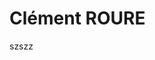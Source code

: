 # Clément ROURE

szszz
<!--
Actually:

- 🔭 I’m currently working on a new [Online Course][courses] ...
- 🌱 I’m currently learning amazing things ...
- 👯 I help people to be programmers and feelancers ...
- ⚡ Fun fact : I'am DJ, Diver, Skateboarder and Surfer
- 📫 How to reach me: Instagram or email

## My 100% online React Bootcamp

 <strong>
    3 months to be a really good React Programmer
  </strong>
  <p>
    Be a Master in React by building amazing projects
  </p>

  <a href="https://go.mikecodeur.com/react-mastery">
    <img 
      alt="Apprendre React"
      src="https://mikecodeur.com/mike/assets/courses/react-mastery.png"
    />
  </a>
 
  <a href="https://go.mikecodeur.com/react-mastery" >
    <img width="100"
      alt="Apprendre React"
      src="https://mikecodeur.com/mike/assets/mikecodeur-trans.png"
    />
  </a>


### Connect with me:

[![img_contact](./img/globe-light.svg)](https://mikecodeur.com#gh-light-mode-only)
[![img_contact](./img/globe-dark.svg)](https://mikecodeur.com#gh-dark-mode-only)
&nbsp;&nbsp;
[![img_contact](./img/youtube-light.svg)](https://go.mikecodeur.com/youtube#gh-light-mode-only)
[![img_contact](./img/youtube-dark.svg)](https://go.mikecodeur.com/youtube#gh-dark-mode-only)
&nbsp;&nbsp;
[![img_contact](./img/twitter-light.svg)](https://twitter.com/mikecodeur#gh-light-mode-only)
[![img_contact](./img/twitter-dark.svg)](https://twitter.com/mikecodeur#gh-dark-mode-only)
&nbsp;&nbsp;
[![img_contact](./img/linkedin-light.svg)](https://www.linkedin.com/company/mike-codeur/#gh-light-mode-only)
[![img_contact](./img/linkedin-dark.svg)](https://www.linkedin.com/company/mike-codeur/#gh-dark-mode-only)
&nbsp;&nbsp;
[![img_contact](./img/instagram-light.svg)](https://instagram.com/mikecodeur#gh-light-mode-only)
[![img_contact](./img/instagram-dark.svg)](https://instagram.com/mikecodeur#gh-dark-mode-only)

### Languages and Tools:

[<img align="left" alt="Visual Studio Code" width="26px" src="https://cdn.jsdelivr.net/gh/devicons/devicon/icons/vscode/vscode-original.svg" style="padding-right:10px;" />][youtubeplaylist]

[<img align="left" alt="HTML5" width="26px" src="https://cdn.jsdelivr.net/gh/devicons/devicon/icons/html5/html5-original.svg" style="padding-right:10px;" />][youtubeplaylist]
[<img align="left" alt="CSS3" width="26px" src="https://cdn.jsdelivr.net/gh/devicons/devicon/icons/css3/css3-original.svg" style="padding-right:10px;" />][youtubeplaylist]
[<img align="left" alt="JavaScript" width="26px" src="https://cdn.jsdelivr.net/gh/devicons/devicon/icons/javascript/javascript-original.svg" style="padding-right:10px;" />][youtubeplaylist]
[<img align="left" alt="React" width="26px" src="https://cdn.jsdelivr.net/gh/devicons/devicon/icons/react/react-original.svg" style="padding-right:10px;" />][youtubeplaylist]
[<img align="left" alt="GraphQL" width="26px" src="https://cdn.jsdelivr.net/gh/devicons/devicon/icons/graphql/graphql-plain.svg" style="padding-right:10px;" />][youtubeplaylist]
[<img align="left" alt="Node.js" width="26px" src="https://cdn.jsdelivr.net/gh/devicons/devicon/icons/nodejs/nodejs-original.svg" style="padding-right:10px;" />][youtubeplaylist]
[<img align="left" alt="Java" width="26px" src="https://cdn.jsdelivr.net/gh/devicons/devicon/icons/java/java-original.svg" style="padding-right:10px;" />][youtubeplaylist]
[<img align="left" alt="MySQL" width="26px" src="https://cdn.jsdelivr.net/gh/devicons/devicon/icons/mysql/mysql-original.svg" style="padding-right:10px;" />][youtubeplaylist]
[<img align="left" alt="Git" width="26px" src="https://cdn.jsdelivr.net/gh/devicons/devicon/icons/git/git-original.svg" style="padding-right:10px;" />][youtubeplaylist]


[<img align="left" alt="AWS" width="25px" src="https://cdn.jsdelivr.net/gh/devicons/devicon/icons/amazonwebservices/amazonwebservices-original.svg" style="padding-right:11px;" />][youtubeplaylist]


<br />
<br />

### My daily routine :

```mermaid
  graph TD;
      Code Eat;
      Eat Sleep;
      Sleep Code;
```
-->

<!--

### ⭐ GitHub Stats

[![Anurag's GitHub stats](https://github-readme-stats.vercel.app/api?username=Clement549&show_icons=true&hide_border=false&title_color=3B1F94f&icon_color=FFE500&bg_color=09131B&text_color=ffffff&border_color=0c1a25)](https://github.com/anuraghazra/github-readme-stats)

-->

<!--
### 📺 Last Youtube:


- [GITHUB : COMMENT CRÉÉR UN PROFIL AVANCÉ AVEC LES ACTIONS GITHUB  ?](https://www.youtube.com/watch?v=vD-t_IohSbo)
- [REACT JS EST-IL TROP DIFFICILE ? 3 CAUSES D&#39;ÉCHEC &lpar;retour d&#39;experience&rpar;](https://www.youtube.com/watch?v=iWW_dYh1E18)
- [DÉVELOPPEUR, FREELANCE ET NOMADE, LE COMBO GAGANT ? - &lpar;LES 3 AVANTAGES&rpar;](https://www.youtube.com/watch?v=sSLjOVdom-w)
- [5 LIBRAIRIES REACT À CONNAITRE ABSOLUMENT EN 2022 ! &lpar;DÉBUTANTS / INTERMEDIAIRES&rpar;](https://www.youtube.com/watch?v=HS3Q_dKAHZk)
- [JE RÉPONDS À VOS QUESTIONS &lpar;CHILL AND QNA EP.2&rpar; - ARGENT, CODE, FREELANCE, ENTREPRENARIAT](https://www.youtube.com/watch?v=InEh4fvVWT4)


<details>
  <summary>📒 Latest blog content</summary>


- [GITHUB : COMMENT CRÉÉR UN PROFIL AVANCÉ AVEC LES ACTIONS GITHUB  ?](https://www.mikecodeur.com/2022/03/17/github-comment-creer-un-profil-avance-avec-les-actions-github/)
- [REACT JS EST-IL TROP DIFFICILE ? 3 CAUSES D’ÉCHEC &lpar;retour d’experience&rpar;](https://www.mikecodeur.com/2022/03/10/react-js-est-il-trop-difficile-3-causes-dechec-retour-dexperience/)
- [DÉVELOPPEUR, FREELANCE ET NOMADE, LE COMBO GAGANT ? – &lpar;LES 3 AVANTAGES&rpar;](https://www.mikecodeur.com/2022/03/03/developpeur-freelance-et-nomade-le-combo-gagant-les-3-avantages/)
- [5 LIBRAIRIES REACT À CONNAITRE ABSOLUMENT EN 2022 ! &lpar;DÉBUTANTS / INTERMEDIAIRES&rpar;](https://www.mikecodeur.com/2022/02/24/5-librairies-react-a-connaitre-absolument-en-2022-debutants-intermediaires/)
- [JE RÉPONDS À VOS QUESTIONS &lpar;CHILL AND QNA EP.2&rpar; – ARGENT, CODE, FREELANCE, ENTREPRENARIAT](https://www.mikecodeur.com/2022/02/17/je-reponds-a-vos-questions-chill-and-qna-ep-2-argent-code-freelance-entreprenariat/)

</details>

-->

